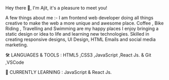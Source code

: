 Hey there 👋, I'm Ajit, it's a pleasure to meet you!


A few things about me :-
I am frontend web developer doing all things creative to make the web a more unique and awesome place.
Coffee , Bike Riding , Travelling and Swimming are my happy places
I enjoy bringing a static design or idea to life and learning new technologies.
Skilled in creating responsive designs, UI Design, HTML Emails and social media marketing.


🛠️ LANGUAGES & TOOLS :
HTML5 ,CSS3 ,JavaScript  ,React Js. & Git  ,VSCode 

📖 CURRENTLY LEARNING :
JavaScript & React Js.
